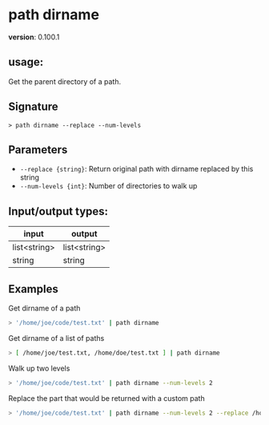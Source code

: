 # path dirname

**version**: 0.100.1

## **usage**:

Get the parent directory of a path.

## Signature

`> path dirname --replace --num-levels`

## Parameters

- `--replace {string}`: Return original path with dirname replaced by this string
- `--num-levels {int}`: Number of directories to walk up

## Input/output types:

| input          | output         |
| -------------- | -------------- |
| list\<string\> | list\<string\> |
| string         | string         |

## Examples

Get dirname of a path

```bash
> '/home/joe/code/test.txt' | path dirname
```

Get dirname of a list of paths

```bash
> [ /home/joe/test.txt, /home/doe/test.txt ] | path dirname
```

Walk up two levels

```bash
> '/home/joe/code/test.txt' | path dirname --num-levels 2
```

Replace the part that would be returned with a custom path

```bash
> '/home/joe/code/test.txt' | path dirname --num-levels 2 --replace /home/viking
```
